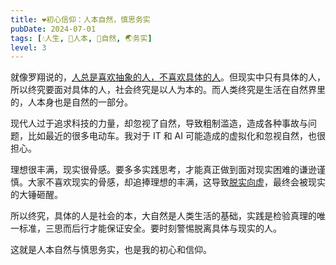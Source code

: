 ```yaml
---
title: ❤️初心信仰：人本自然，慎思务实
pubDate: 2024-07-01
tags: [💧人生, 👶人本, 🌳自然, 🌏务实]
level: 3
---
```


就像罗翔说的，[人总是喜欢抽象的人，不喜欢具体的人]。但现实中只有具体的人，所以终究要面对具体的人，社会终究是以人为本的。而人类终究是生活在自然界里的，人本身也是自然的一部分。

现代人过于追求科技的力量，却忽视了自然，导致粗制滥造，造成各种事故与问题，比如最近的很多电动车。我对于 IT 和 AI 可能造成的虚拟化和忽视自然，也很担心。

理想很丰满，现实很骨感。要多多实践思考，才能真正做到面对现实困难的谦逊谨慎。大家不喜欢现实的骨感，却追捧理想的丰满，这导致[脱实向虚](/xyy/20240618)，最终会被现实的大锤砸醒。

所以终究，具体的人是社会的本，大自然是人类生活的基础，实践是检验真理的唯一标准，三思而后行才能保证安全。要时刻警惕脱离具体与现实的人。

这就是人本自然与慎思务实，也是我的初心和信仰。

[人总是喜欢抽象的人，不喜欢具体的人]: https://www.bilibili.com/video/BV1k1421r7n5/
